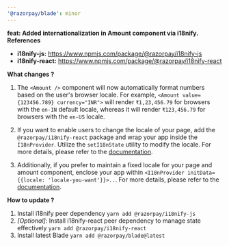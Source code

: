 ```yaml
---
'@razorpay/blade': minor
---
```


**feat: Added internationalization in Amount component via i18nify.
References**

- **i18nify-js:** https://www.npmjs.com/package/@razorpay/i18nify-js
- **i18nify-react:** https://www.npmjs.com/package/@razorpay/i18nify-react

**What changes ?**

1. The `<Amount />` component will now automatically format numbers based on the user's browser locale. For example, `<Amount value={123456.789} currency="INR">` will render `₹1,23,456.79` for browsers with the `en-IN` default locale, whereas it will render `₹123,456.79` for browsers with the `en-US` locale.

2. If you want to enable users to change the locale of your page, add the `@razorpay/i18nify-react` package and wrap your app inside the `I18nProvider`. Utilize the `setI18nState` utility to modify the locale. For more details, please refer to the [documentation](https://www.npmjs.com/package/@razorpay/i18nify-react).

3. Additionally, if you prefer to maintain a fixed locale for your page and amount component, enclose your app within `<I18nProvider initData={{locale: 'locale-you-want'}}>..`. For more details, please refer to the [documentation](https://www.npmjs.com/package/@razorpay/i18nify-react).

**How to update ?**

1. Install i18nify peer dependency `yarn add @razorpay/i18nify-js`
2. _[Optional]_: Install i18nify-react peer dependency to manage state effectively `yarn add @razorpay/i18nify-react`
3. Install latest Blade `yarn add @razorpay/blade@latest`

